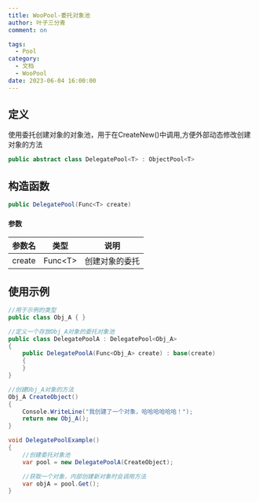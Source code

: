```yaml
---
title: WooPool-委托对象池
author: 叶子三分青
comment: on

tags:
  - Pool
category:
  - 文档
  - WooPool
date: 2023-06-04 16:00:00
---
```


## 定义

使用委托创建对象的对象池，用于在CreateNew()中调用,方便外部动态修改创建对象的方法

```csharp
public abstract class DelegatePool<T> : ObjectPool<T>
```



## 构造函数

```csharp
public DelegatePool(Func<T> create)
```

#### 参数

| 参数名 | 类型          | 说明           |
| ------ | ------------- | -------------- |
| create | Func&lt;T&gt; | 创建对象的委托 |



## 使用示例

```csharp
//用于示例的类型
public class Obj_A { }

//定义一个存放Obj_A对象的委托对象池
public class DelegatePoolA : DelegatePool<Obj_A>
{
    public DelegatePoolA(Func<Obj_A> create) : base(create)
    {
    }
}

//创建Obj_A对象的方法
Obj_A CreateObject()
{
    Console.WriteLine("我创建了一个对象，哈哈哈哈哈哈！");
    return new Obj_A();
}

void DelegatePoolExample()
{
    //创建委托对象池
    var pool = new DelegatePoolA(CreateObject);

    //获取一个对象，内部创建新对象时会调用方法
    var objA = pool.Get();
}
```

